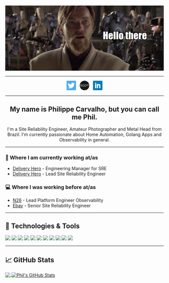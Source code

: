 [![philippe carvalho's header](https://github.com/philippescar/philippescar/blob/master/img/header.png?raw=true)](https://philippescar.dev)

  ---
<p align='center'>
<a href="https://twitter.com/opsphil"><img height="30" src="https://github.com/philippescar/philippescar/blob/master/img/twitter.png?raw=true"></a>&nbsp;&nbsp;
<a href="https://500px.com/philippescar"><img height="30" src="https://github.com/philippescar/philippescar/blob/master/img/500px.png?raw=true"></a>&nbsp;&nbsp;
<a href="https://www.linkedin.com/in/philippescar/"><img height="30" src="https://github.com/philippescar/philippescar/blob/master/img/linkedin.png?raw=true"></a>
</p>

  ---
 
<h2 align="center">My name is Philippe Carvalho, but you can call me Phil. </h2>
<p align="center">I'm a Site Reliability Engineer, Amateur Photographer and Metal Head from Brazil.
I'm currently passionate about Home Automation, Golang Apps and Observability in general.</p>

  ---
### 💼 Where I am currently working at/as

- [Delivery Hero](https://www.deliveryhero.com/about/) - Engineering Manager for SRE
- [Delivery Hero](https://www.deliveryhero.com/about/) - Lead Site Reliability Engineer

### 💻  Where I was working before at/as

- [N26](https://n26.com/en-de/about-n26) - Lead Platform Engineer Observability
- [Ebay](https://www.ebayclassifiedsgroup.com/aboutus.html) - Senior Site Reliability Engineer
---
## 🔧 Technologies & Tools
![](https://img.shields.io/badge/OS-Linux-informational?style=flat&logo=linux&logoColor=white&color=2bbc8a)
![](https://img.shields.io/badge/Editor-Vscode-informational?style=flat&logo=visual-studio-code&logoColor=white&color=2bbc8a)
![](https://img.shields.io/badge/Code-Python-informational?style=flat&logo=python&logoColor=white&color=2bbc8a)
![](https://img.shields.io/badge/Code-Golang-informational?style=flat&logo=go&logoColor=white&color=2bbc8a)
![](https://img.shields.io/badge/Shell-Bash-informational?style=flat&logo=gnu-bash&logoColor=white&color=2bbc8a)
![](https://img.shields.io/badge/Tools-PostgreSQL-informational?style=flat&logo=postgresql&logoColor=white&color=2bbc8a)
![](https://img.shields.io/badge/Tools-Docker-informational?style=flat&logo=docker&logoColor=white&color=2bbc8a)
![](https://img.shields.io/badge/Tools-Kubernetes-informational?style=flat&logo=kubernetes&logoColor=white&color=2bbc8a)
![](https://img.shields.io/badge/Cloud-AWS-informational?style=flat&logo=Amazon&logoColor=white&color=2bbc8a)
![](https://img.shields.io/badge/Cloud-Digital_Ocean-informational?style=flat&logo=digitalocean&logoColor=white&color=2bbc8a)
![](https://img.shields.io/badge/Cloud-Google_Cloud-informational?style=flat&logo=Google&logoColor=white&color=2bbc8a)

---
## &#x1f4c8; GitHub Stats

<a href="https://github.com/philippescar/philippescar">
  <img align="center" src="https://github-readme-stats.vercel.app/api/top-langs/?username=philippescar&hide=java,html&title_color=ffffff&text_color=c9cacc&icon_color=2bbc8a&bg_color=1d1f21" />
</a>
<a href="https://github.com/philippescar/philippescar">
  <img align="center" src="https://github-readme-stats.vercel.app/api?username=philippescar&show_icons=true&line_height=27&count_private=true&title_color=ffffff&text_color=c9cacc&icon_color=2bbc8a&bg_color=1d1f21" alt="Phil's GitHub Stats" />
</a>
